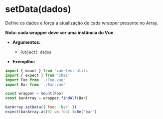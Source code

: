 # setData(dados)

Define os dados e força a atualização de cada wrapper presente no Array.

**Nota: cada wrapper deve ser uma instância do Vue.**

- **Argumentos:**
  - `{Object} dados`

- **Exemplho:**

```js
import { mount } from 'vue-test-utils'
import { expect } from 'chai'
import Foo from './Foo.vue'
import Bar from './Bar.vue'

const wrapper = mount(Foo)
const barArray = wrapper.findAll(Bar)

barArray.setData({ foo: 'bar' })
expect(barArray.at(0).vm.foo).toBe('bar')
```
